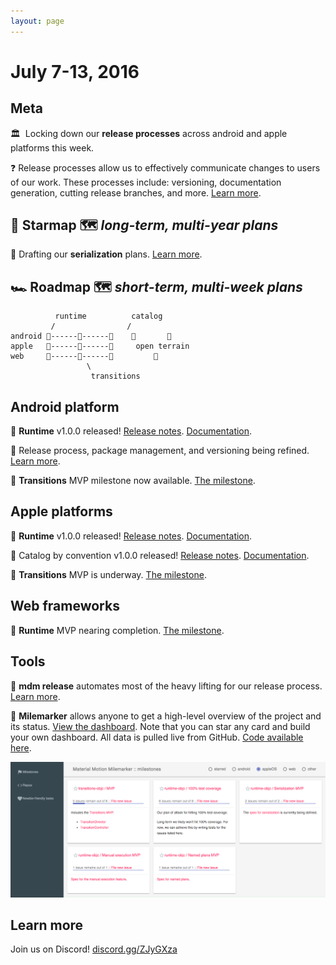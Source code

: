 ```yaml
---
layout: page
---
```


# July 7-13, 2016

## Meta

🏛  Locking down our **release processes** across android and apple platforms this week.

❓ Release processes allow us to effectively communicate changes to users of our work. These processes include: versioning, documentation generation, cutting release branches, and more. [Learn more](https://material-motion.github.io/material-motion/team/essentials/core_team_contributors/release_process).

## 🌟 Starmap 🗺 *long-term, multi-year plans*

📝 Drafting our **serialization** plans. [Learn more](https://material-motion.github.io/material-motion/starmap/specifications/serialization).

## 🏎 Roadmap 🗺 *short-term, multi-week plans*

              runtime          catalog
             /                /
    android 🎉------🚩------🚩    🌱       🌱
    apple   🎉------📝------🚩     open terrain
    web     📝------🚩------🚩         🌱
                     \
                      transitions

## Android platform

🎉 **Runtime** v1.0.0 released! [Release notes](https://github.com/material-motion/material-motion-runtime-android/releases/tag/1.0.0). [Documentation](https://material-motion.github.io/material-motion-runtime-android/).

📝 Release process, package management, and versioning being refined. [Learn more](https://github.com/material-motion/material-motion-team/tree/develop/generators/generator-mm-github/app/templates/android).

📝 **Transitions** MVP milestone now available. [The milestone](https://github.com/material-motion/material-motion-transitions-android/milestone/1).

## Apple platforms

🎉 **Runtime** v1.0.0 released! [Release notes](https://github.com/material-motion/material-motion-runtime-objc/releases/tag/v1.0.0). [Documentation](https://material-motion.github.io/material-motion-runtime-objc/).

🎉 Catalog by convention v1.0.0 released! [Release notes](https://github.com/material-foundation/cocoapods-catalog-by-convention/releases/tag/v1.0.1). [Documentation](https://material-foundation.github.io/cocoapods-catalog-by-convention/).

📝 **Transitions** MVP is underway. [The milestone](https://github.com/material-motion/material-motion-transitions-objc/milestone/1).

## Web frameworks

📝 **Runtime** MVP nearing completion. [The milestone](https://github.com/material-motion/material-motion-experiments-js/milestone/3).

## Tools

🎉 **mdm release** automates most of the heavy lifting for our release process. [Learn more](https://github.com/material-motion/material-motion-team/tree/develop/contributor_tools/release).

🎉 **Milemarker** allows anyone to get a high-level overview of the project and its status.
[View the dashboard](https://material-motion.github.io/material-motion-milemarker/?filterby=appleos). Note that you can star any card and build your own dashboard.
All data is pulled live from GitHub. [Code available here](https://github.com/material-motion/material-motion-milemarker).

![](/assets/milemarker.png)

## Learn more

Join us on Discord! [discord.gg/ZJyGXza](https://discord.gg/ZJyGXza)
